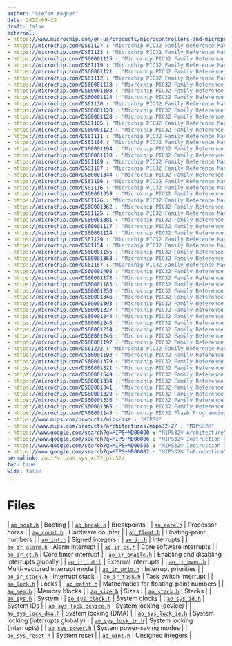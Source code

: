 ```yaml
---
author: "Stefan Wagner"
date: 2022-09-22
draft: false
external:
- https://www.microchip.com/en-us/products/microcontrollers-and-microprocessors/32-bit-mcus : "Microchip 32-bit PIC® and SAM Microcontrollers"
- https://microchip.com/DS61127 : "Microchip PIC32 Family Reference Manual, Section 1, Introduction"
- https://microchip.com/DS61113 : "Microchip PIC32 Family Reference Manual, Section 2, CPU for Devices with M4K® Core"
- https://microchip.com/DS60001115 : "Microchip PIC32 Family Reference Manual, Section 3, Memory Organization"
- https://microchip.com/DS61119 : "Microchip PIC32 Family Reference Manual, Section 4, Prefetch Cache"
- https://microchip.com/DS60001121 : "Microchip PIC32 Family Reference Manual, Section 5, Flash Programming"
- https://microchip.com/DS61112 : "Microchip PIC32 Family Reference Manual, Section 6, Oscillators"
- https://microchip.com/DS60001118 : "Microchip PIC32 Family Reference Manual, Section 7, Resets"
- https://microchip.com/DS60001108 : "Microchip PIC32 Family Reference Manual, Section 8, Interrupts"
- https://microchip.com/DS60001114 : "Microchip PIC32 Family Reference Manual, Section 9, Watchdog, Deadman, and Power-up Timers"
- https://microchip.com/DS61130 : "Microchip PIC32 Family Reference Manual, Section 10, Power-Saving Modes"
- https://microchip.com/DS60001120 : "Microchip PIC32 Family Reference Manual, Section 12, I/O Ports"
- https://microchip.com/DS60001128 : "Microchip PIC32 Family Reference Manual, Section 13, Parallel Master Port (PMP)"
- https://microchip.com/DS61105 : "Microchip PIC32 Family Reference Manual, Section 14, Timers"
- https://microchip.com/DS60001122 : "Microchip PIC32 Family Reference Manual, Section 15, Input Capture"
- https://microchip.com/DS61111 : "Microchip PIC32 Family Reference Manual, Section 16, Output Compare"
- https://microchip.com/DS61104 : "Microchip PIC32 Family Reference Manual, Section 17, 10-bit Analog-to-Digital Converter (ADC)"
- https://microchip.com/DS60001194 : "Microchip PIC32 Family Reference Manual, Section 18, 12-bit Pipelined Analog-to-Digital Converter (ADC)"
- https://microchip.com/DS60001110 : "Microchip PIC32 Family Reference Manual, Section 19, Comparator"
- https://microchip.com/DS61109 : "Microchip PIC32 Family Reference Manual, Section 20, Comparator Voltage Reference"
- https://microchip.com/DS61107 : "Microchip PIC32 Family Reference Manual, Section 21, UART"
- https://microchip.com/DS60001344 : "Microchip PIC32 Family Reference Manual, Section 22, 12-bit High-Speed Successive Approximation Register (SAR) ADC"
- https://microchip.com/DS61106 : "Microchip PIC32 Family Reference Manual, Section 23, Serial Peripheral Interface (SPI)"
- https://microchip.com/DS61116 : "Microchip PIC32 Family Reference Manual, Section 24, Inter-Integrated Circuit™ (I²C)"
- https://microchip.com/DS60001359 : "Microchip PIC32 Family Reference Manual, Section 25, Analog-to-Digital Converter (ADC) with Threshold Detect"
- https://microchip.com/DS61126 : "Microchip PIC32 Family Reference Manual, Section 27, USB On-The-Go (OTG)"
- https://microchip.com/DS60001362 : "Microchip PIC32 Family Reference Manual, Section 28, RTCC with Timestamp"
- https://microchip.com/DS61125 : "Microchip PIC32 Family Reference Manual, Section 29, Real-Time Clock and Calendar (RTCC)"
- https://microchip.com/DS60001381 : "Microchip PIC32 Family Reference Manual, Section 30, Capture/Compare/PWM/Timer (MCCP and SCCP)"
- https://microchip.com/DS60001117 : "Microchip PIC32 Family Reference Manual, Section 31, DMA Controller"
- https://microchip.com/DS60001124 : "Microchip PIC32 Family Reference Manual, Section 32, Configuration"
- https://microchip.com/DS61129 : "Microchip PIC32 Family Reference Manual, Section 33, Programming and Diagnostics"
- https://microchip.com/DS61154 : "Microchip PIC32 Family Reference Manual, Section 34, Controller Area Network (CAN)"
- https://microchip.com/DS60001155 : "Microchip PIC32 Family Reference Manual, Section 35, Ethernet Controller"
- https://microchip.com/DS60001363 : "Microchip PIC32 Family Reference Manual, Section 36, Configurable Logic Cell"
- https://microchip.com/DS61167 : "Microchip PIC32 Family Reference Manual, Section 37, Charge Time Measurement Unit (CTMU)"
- https://microchip.com/DS60001408 : "Microchip PIC32 Family Reference Manual, Section 38, High/Low-Voltage Detect (HLVD)"
- https://microchip.com/DS60001178 : "Microchip PIC32 Family Reference Manual, Section 39, Op amp/Comparator"
- https://microchip.com/DS60001183 : "Microchip PIC32 Family Reference Manual, Section 41, Prefetch Module for Devices with L1 CPU Cache"
- https://microchip.com/DS60001250 : "Microchip PIC32 Family Reference Manual, Section 42, Oscillators with Enhanced PLL"
- https://microchip.com/DS60001346 : "Microchip PIC32 Family Reference Manual, Section 43, Quadrature Encoder Interface (QEI)"
- https://microchip.com/DS60001393 : "Microchip PIC32 Family Reference Manual, Section 44, Motor Control PWM (MCPWM)"
- https://microchip.com/DS60001327 : "Microchip PIC32 Family Reference Manual, Section 45, Control Digital-to-Analog Converter (CDAC)"
- https://microchip.com/DS60001244 : "Microchip PIC32 Family Reference Manual, Section 46, Serial Quad Interface (SQI)"
- https://microchip.com/DS60001245 : "Microchip PIC32 Family Reference Manual, Section 47, External Bus Interface (EBI)"
- https://microchip.com/DS60001214 : "Microchip PIC32 Family Reference Manual, Section 48, Memory Organization and Permissions"
- https://microchip.com/DS60001246 : "Microchip PIC32 Family Reference Manual, Section 49, Crypto Engine and Random Number Generator (RNG)"
- https://microchip.com/DS60001192 : "Microchip PIC32 Family Reference Manual, Section 50, CPU for Devices with MIPS32® microAptiv™ and M-Class Cores"
- https://microchip.com/DS61232 : "Microchip PIC32 Family Reference Manual, Section 51, Hi-Speed USB with On-The-Go (OTG)"
- https://microchip.com/DS60001193 : "Microchip PIC32 Family Reference Manual, Section 52, Flash Memory with Support for Live Update"
- https://microchip.com/DS60001379 : "Microchip PIC32 Family Reference Manual, Section 54, Graphics LCD (GLCD) Controller"
- https://microchip.com/DS60001321 : "Microchip PIC32 Family Reference Manual, Section 55, DDR SDRAM Controller"
- https://microchip.com/DS60001549 : "Microchip PIC32 Family Reference Manual, Section 56, Controller Area Network with Flexible Data-rate (CAN FD)"
- https://microchip.com/DS60001334 : "Microchip PIC32 Family Reference Manual, Section 57, Secure Digital Host Controller (SDHC)"
- https://microchip.com/DS60001341 : "Microchip PIC32 Family Reference Manual, Section 58, Data EEPROM"
- https://microchip.com/DS60001329 : "Microchip PIC32 Family Reference Manual, Section 59, Oscillators with DCO"
- https://microchip.com/DS60001336 : "Microchip PIC32 Family Reference Manual, Section 60, 32-Bit Programmable Cyclic Redundancy Check (CRC)"
- https://microchip.com/DS60001365 : "Microchip PIC32 Family Reference Manual, Section 62, Dual Watchdog Timer"
- https://microchip.com/DS60001145 : "Microchip PIC32 Flash Programming Specification"
- https://www.mips.com/products/mips-isa : "MIPS®"
- https://www.mips.com/products/architectures/mips32-2/ : "MIPS32®"
- https://www.google.com/search?q=MIPS+MD00090 : "MIPS32® Architecture"
- https://www.google.com/search?q=MIPS+MD00086 : "MIPS32® Instruction Set Manual"
- https://www.google.com/search?q=MIPS+MD00565 : "MIPS32® Instruction Set Quick Reference"
- https://www.google.com/search?q=MIPS+MD00082 : "MIPS32® Introduction"
permalink: /api/src/ao_sys_xc32_pic32/
toc: true
wide: false
---
```


# Files

| [`ao_boot.h`](ao_boot.h.md) | Booting |
| [`ao_break.h`](ao_break.h.md) | Breakpoints |
| [`ao_core.h`](ao_core.h.md) | Processor cores |
| [`ao_count.h`](ao_count.h.md) | Hardware counter |
| [`ao_float.h`](ao_float.h.md) | Floating-point numbers |
| [`ao_int.h`](ao_int.h.md) | Signed integers |
| [`ao_ir.h`](ao_ir.h.md) | Interrupts |
| [`ao_ir_alarm.h`](ao_ir_alarm.h.md) | Alarm interrupt |
| [`ao_ir_cs.h`](ao_ir_cs.h.md) | Core software interrupts |
| [`ao_ir_ct.h`](ao_ir_ct.h.md) | Core timer interrupt |
| [`ao_ir_enable.h`](ao_ir_enable.h.md) | Enabling and disabling interrupts globally |
| [`ao_ir_int.h`](ao_ir_int.h.md) | External interrupts |
| [`ao_ir_mvec.h`](ao_ir_mvec.h.md) | Multi-vectored interrupt mode |
| [`ao_ir_prio.h`](ao_ir_prio.h.md) | Interrupt priorities |
| [`ao_ir_stack.h`](ao_ir_stack.h.md) | Interrupt stack |
| [`ao_ir_task.h`](ao_ir_task.h.md) | Task switch interrupt |
| [`ao_lock.h`](ao_lock.h.md) | Locks |
| [`ao_mathf.h`](ao_mathf.h.md) | Mathematics for floating-point numbers |
| [`ao_mem.h`](ao_mem.h.md) | Memory blocks |
| [`ao_size.h`](ao_size.h.md) | Sizes |
| [`ao_stack.h`](ao_stack.h.md) | Stacks |
| [`ao_sys.h`](ao_sys.h.md) | System |
| [`ao_sys_clock.h`](ao_sys_clock.h.md) | System clocks |
| [`ao_sys_id.h`](ao_sys_id.h.md) | System IDs |
| [`ao_sys_lock_device.h`](ao_sys_lock_device.h.md) | System locking (device) |
| [`ao_sys_lock_dma.h`](ao_sys_lock_dma.h.md) | System locking (DMA) |
| [`ao_sys_lock_ie.h`](ao_sys_lock_ie.h.md) | System locking (interrupts globally) |
| [`ao_sys_lock_ir.h`](ao_sys_lock_ir.h.md) | System locking (interrupts) |
| [`ao_sys_power.h`](ao_sys_power.h.md) | System power-saving modes |
| [`ao_sys_reset.h`](ao_sys_reset.h.md) | System reset |
| [`ao_uint.h`](ao_uint.h.md) | Unsigned integers |

